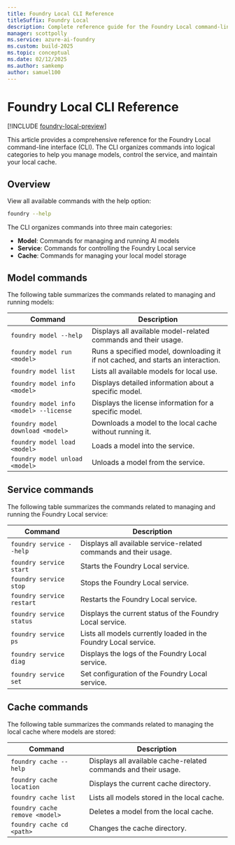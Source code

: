 ```yaml
---
title: Foundry Local CLI Reference
titleSuffix: Foundry Local
description: Complete reference guide for the Foundry Local command-line interface.
manager: scottpolly
ms.service: azure-ai-foundry
ms.custom: build-2025
ms.topic: conceptual
ms.date: 02/12/2025
ms.author: samkemp
author: samuel100
---
```


# Foundry Local CLI Reference

[!INCLUDE [foundry-local-preview](./../includes/foundry-local-preview.md)]

This article provides a comprehensive reference for the Foundry Local command-line interface (CLI). The CLI organizes commands into logical categories to help you manage models, control the service, and maintain your local cache.

## Overview

View all available commands with the help option:

```bash
foundry --help
```

The CLI organizes commands into three main categories:

- **Model**: Commands for managing and running AI models
- **Service**: Commands for controlling the Foundry Local service
- **Cache**: Commands for managing your local model storage

## Model commands

The following table summarizes the commands related to managing and running models:

| **Command**                      | **Description**                                                                  |
| -------------------------------- | -------------------------------------------------------------------------------- |
| `foundry model --help`           | Displays all available model-related commands and their usage.                   |
| `foundry model run <model>`      | Runs a specified model, downloading it if not cached, and starts an interaction. |
| `foundry model list`             | Lists all available models for local use.                                        |
| `foundry model info <model>`     | Displays detailed information about a specific model.                            |
| `foundry model info <model> --license` | Displays the license information for a specific model.                           |
| `foundry model download <model>` | Downloads a model to the local cache without running it.                         |
| `foundry model load <model>`     | Loads a model into the service.                                                  |
| `foundry model unload <model>`   | Unloads a model from the service.                                                |

## Service commands

The following table summarizes the commands related to managing and running the Foundry Local service:

| **Command**               | **Description**                                                  |
| ------------------------- | ---------------------------------------------------------------- |
| `foundry service --help`  | Displays all available service-related commands and their usage. |
| `foundry service start`   | Starts the Foundry Local service.                                |
| `foundry service stop`    | Stops the Foundry Local service.                                 |
| `foundry service restart` | Restarts the Foundry Local service.                              |
| `foundry service status`  | Displays the current status of the Foundry Local service.        |
| `foundry service ps`      | Lists all models currently loaded in the Foundry Local service.  |
| `foundry service diag`    | Displays the logs of the Foundry Local service.                  |
| `foundry service set`     | Set configuration of the Foundry Local service.                  |

## Cache commands

The following table summarizes the commands related to managing the local cache where models are stored:

| **Command**                    | **Description**                                                |
| ------------------------------ | -------------------------------------------------------------- |
| `foundry cache --help`         | Displays all available cache-related commands and their usage. |
| `foundry cache location`            | Displays the current cache directory.                          |
| `foundry cache list`           | Lists all models stored in the local cache.                    |
| `foundry cache remove <model>` | Deletes a model from the local cache.                          |
| `foundry cache cd <path>`      | Changes the cache directory.                                   |
